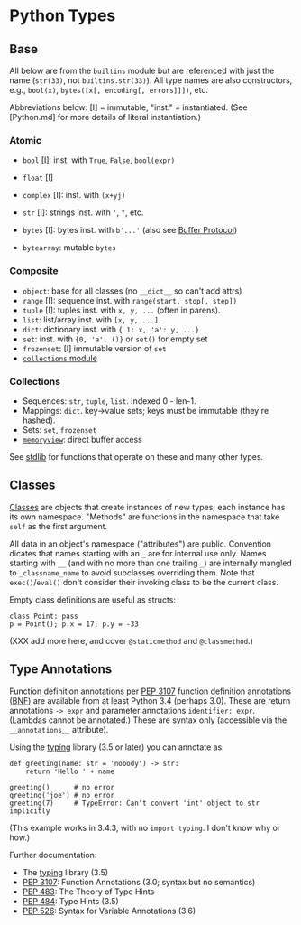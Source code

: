 Python Types
============


Base
----

All below are from the `builtins` module but are referenced with just
the name (`str(33)`, not `builtins.str(33)`). All type names are also
constructors, e.g., `bool(x)`, `bytes([x[, encoding[, errors]]])`,
etc.

Abbreviations below: [I] = immutable, "inst." = instantiated.
(See [Python.md] for more details of literal instantiation.)

### Atomic

* `bool` [I]: inst. with `True`, `False`, `bool(expr)`

* `float` [I]
* `complex` [I]: inst. with `(x+yj)`

* `str` [I]: strings inst. with `'`, `"`, etc.
* `bytes` [I]: bytes inst. with `b'...'` (also see [Buffer Protocol][bufprot])
* `bytearray`: mutable `bytes`

### Composite

* `object`: base for all classes (no `__dict__` so can't add attrs)
* `range` [I]: sequence inst. with `range(start, stop[, step])`
* `tuple` [I]: tuples inst. with `x, y, ...` (often in parens).
* `list`: list/array inst. with `[x, y, ...]`.
* `dict`: dictionary inst. with `{ 1: x, 'a': y, ...}`
* `set`: inst. with `{0, 'a', ()}` or `set()` for empty set
* `frozenset`: [I] immutable version of `set`
* [`collections` module][collections]

### Collections

* Sequences: `str`, `tuple`, `list`. Indexed 0 - len-1.
* Mappings: `dict`. key→value sets; keys must be immutable (they're hashed).
* Sets: `set`, `frozenset`
* [`memoryview`]: direct buffer access

See [stdlib](stdlib.md) for functions that operate on these and many
other types.


Classes
-------

[Classes] are objects that create instances of new types; each
instance has its own namespace. "Methods" are functions in the
namespace that take `self` as the first argument.

All data in an object's namespace ("attributes") are public.
Convention dicates that names starting with an `_` are for internal
use only. Names starting with `__` (and with no more than one trailing
`_`) are internally mangled to `_classname_name` to avoid subclasses
overriding them. Note that `exec()`/`eval()` don't consider their
invoking class to be the current class.

Empty class definitions are useful as structs:

    class Point: pass
    p = Point(); p.x = 17; p.y = -33


(XXX add more here, and cover `@staticmethod` and `@classmethod`.)


Type Annotations
----------------

Function definition annotations per [PEP 3107] function definition
annotations ([BNF][funcdef]) are available from at least Python 3.4
(perhaps 3.0). These are return annotations `-> expr` and parameter
annotations `identifier: expr`. (Lambdas cannot be annotated.) These
are syntax only (accessible via the `__annotations__` attribute).

Using the [typing] library (3.5 or later) you can annotate as:

    def greeting(name: str = 'nobody') -> str:
        return 'Hello ' + name

    greeting()      # no error
    greeting('joe') # no error
    greeting(7)     # TypeError: Can't convert 'int' object to str implicitly

(This example works in 3.4.3, with no `import typing`. I don't know
why or how.)

Further documentation:
* The [typing] library (3.5)
* [PEP 3107]: Function Annotations (3.0; syntax but no semantics)
* [PEP 483]:  The Theory of Type Hints
* [PEP 484]:  Type Hints (3.5)
* [PEP 526]:  Syntax for Variable Annotations (3.6)



[Classes]: https://docs.python.org/3.6/tutorial/classes.html
[PEP 3107]: https://www.python.org/dev/peps/pep-3107/
[PEP 483]: https://www.python.org/dev/peps/pep-0483/
[PEP 484]: https://www.python.org/dev/peps/pep-0484/
[PEP 526]: https://www.python.org/dev/peps/pep-0526/
[`memoryview`]: https://docs.python.org/3/library/stdtypes.html#typememoryview
[bufprot]: https://docs.python.org/3/c-api/buffer.html#bufferobjects
[collections]: https://docs.python.org/3/library/collections.html#module-collections
[funcdef]: https://docs.python.org/3/reference/compound_stmts.html#function-definitions
[typing]: https://docs.python.org/3/library/typing.html
